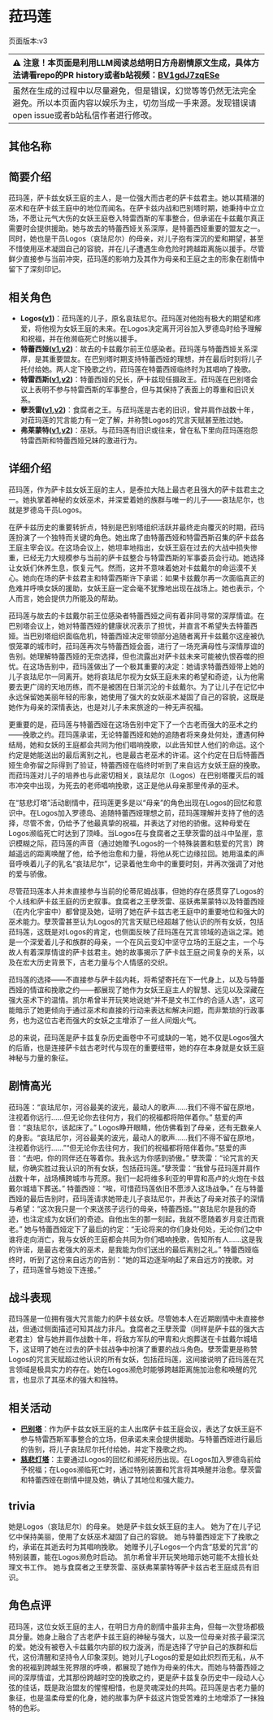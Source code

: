 # 菈玛莲
页面版本:v3
 

| :warning: 注意！本页面是利用LLM阅读总结明日方舟剧情原文生成，具体方法请看repo的PR history或者b站视频：[BV1gdJ7zqESe](https://www.bilibili.com/video/BV1gdJ7zqESe/)         |
|:----------------------------|
| 虽然在生成的过程中以尽量避免，但是错误，幻觉等等仍然无法完全避免。所以本页面内容以娱乐为主，切勿当成一手来源。发现错误请open issue或者b站私信作者进行修改。|



## 其他名称

## 简要介绍
菈玛莲，萨卡兹女妖王庭的主人，是一位强大而古老的萨卡兹君主。她以其精湛的巫术和在萨卡兹王庭中的地位而闻名。在萨卡兹内战和巴别塔时期，她秉持中立立场，不愿让元气大伤的女妖王庭卷入特雷西斯的军事整合，但承诺在卡兹戴尔真正需要时会提供援助。她与故去的特蕾西娅关系深厚，是特蕾西娅重要的盟友之一。同时，她也是干员Logos（哀珐尼尔）的母亲，对儿子抱有深沉的爱和期望，甚至不惜使用巫术凝固自己的容貌，并在儿子遭遇生命危险时跨越距离施以援手。尽管鲜少直接参与当前冲突，菈玛莲的影响力及其作为母亲和王庭之主的形象在剧情中留下了深刻印记。
## 相关角色
-   **Logos([v1](../chars/extended_char_Logos.md))**：菈玛莲的儿子，原名哀珐尼尔。菈玛莲对他抱有极大的期望和疼爱，将他视为女妖王庭的未来。在Logos决定离开河谷加入罗德岛时给予理解和祝福，并在他濒临死亡时施以援手。
-   **特蕾西娅([v1](../chars/extended_char_te_lei_xi_ya.md),[v2](extended_char_te_lei_xi_ya.md))**：故去的卡兹戴尔前王位感染者。菈玛莲与特蕾西娅关系深厚，是其重要盟友。在巴别塔时期支持特蕾西娅的理想，并在最后时刻将儿子托付给她。两人定下挽歌之约，菈玛莲在特蕾西娅临终时为其唱响了挽歌。
-   **特雷西斯([v1](../chars/extended_char_te_lei_xi_si.md),[v2](extended_char_te_lei_xi_si.md))**：特蕾西娅的兄长，萨卡兹现任摄政王。菈玛莲在巴别塔会议上表明不参与特雷西斯的军事整合，但与其保持了表面上的尊重和旧识关系。
-   **孽茨雷([v1](../chars/extended_char_nie_ci_lei.md),[v2](extended_char_nie_ci_lei.md))**：食腐者之王。与菈玛莲是古老的旧识，曾并肩作战数十年，对菈玛莲的咒言能力有一定了解，并称赞Logos的咒言天赋甚至胜过她。
-   **弗莱蒙特([v1](../chars/extended_char_fu_lai_meng_te.md),[v2](extended_char_fu_lai_meng_te.md))**：巫妖。与菈玛莲有旧识或往来，曾在私下里向菈玛莲抱怨特雷西斯和特蕾西娅兄妹的激进行为。
## 详细介绍
菈玛莲，作为萨卡兹女妖王庭的主人，是泰拉大陆上最古老且强大的萨卡兹君主之一。她执掌着神秘的女妖巫术，并深爱着她的族群与唯一的儿子——哀珐尼尔，也就是罗德岛干员Logos。

在萨卡兹历史的重要转折点，特别是巴别塔组织活跃并最终走向覆灭的时期，菈玛莲扮演了一个独特而关键的角色。她出席了由特蕾西娅和特雷西斯召集的萨卡兹各王庭主宰会议。在这场会议上，她坦率地指出，女妖王庭在过去的大战中损失惨重，已经无力大规模参与当前的萨卡兹整合与特雷西斯的军事委员会行动。她选择让女妖们休养生息，恢复元气。然而，这并不意味着她对卡兹戴尔的命运漠不关心。她向在场的萨卡兹君主和特雷西斯许下承诺：如果卡兹戴尔再一次面临真正的危难并呼唤女妖的援助，女妖王庭一定会毫不犹豫地出现在战场上。她也表示，个人而言，她会提供力所能及的帮助。

菈玛莲与故去的卡兹戴尔前王位感染者特蕾西娅之间有着非同寻常的深厚情谊。在巴别塔会议上，她对特蕾西娅的健康状况表示了担忧，并直言不希望失去特蕾西娅。当巴别塔组织面临危机，特蕾西娅决定带领部分追随者离开卡兹戴尔这座被仇恨笼罩的城市时，菈玛莲再次与特蕾西娅会面，进行了一场充满母性与深情厚谊的告别。她理解特蕾西娅的无奈选择，但也流露出对萨卡兹未来可能被仇恨吞噬的担忧。在这场告别中，菈玛莲做出了一个极其重要的决定：她请求特蕾西娅带上她的儿子哀珐尼尔一同离开。她将哀珐尼尔视为女妖王庭未来的希望和奇迹，认为他需要去更广阔的天地历练，而不是被困在日渐沉沦的卡兹戴尔。为了让儿子在记忆中永远保留她美丽年轻的形象，她使用了强大的女妖巫术凝固了自己的容貌，这既是她作为母亲的深情表达，也是对儿子未来旅途的一种无声祝福。

更重要的是，菈玛莲与特蕾西娅在这场告别中定下了一个古老而强大的巫术之约——挽歌之约。菈玛莲承诺，无论特蕾西娅和她的追随者将来身处何处，遭遇何种结局，她和女妖的王庭都会共同为他们唱响挽歌，以此告知世人他们的命运。这个约定是她能送出的最后离别之礼，也是最古老巫术的许诺。这个约定在日后特蕾西娅生命弥留之际得到了验证，特蕾西娅在临终时听到了来自远方女妖王庭的挽歌。而菈玛莲对儿子的培养也与此密切相关，哀珐尼尔（Logos）在巴别塔覆灭后的城市冲突中出现，为死去的老师唱响挽歌，这正是他从母亲那里传承的巫术。

在“慈悲灯塔”活动剧情中，菈玛莲更多是以“母亲”的角色出现在Logos的回忆和意识中。在Logos加入罗德岛、追随特蕾西娅理想之前，菈玛莲理解并支持了他的选择，尽管不舍，仍给予了他最真挚的祝福，并表达了对他的骄傲。这种母爱在Logos濒临死亡时达到了顶峰。当Logos在与食腐者之王孽茨雷的战斗中坠崖，意识模糊之际，菈玛莲的声音（通过她赠予Logos的一个特殊装置和慈爱的咒言）跨越遥远的距离唤醒了他，给予他治愈和力量，将他从死亡边缘拉回。她用温柔的声音呼唤着儿子的乳名“哀珐尼尔”，记录着他生命中的重要时刻，并再次强调了对他的爱与骄傲。

尽管菈玛莲本人并未直接参与当前的伦蒂尼姆战事，但她的存在感贯穿了Logos的个人线和萨卡兹王庭的历史叙事。食腐者之王孽茨雷、巫妖弗莱蒙特以及特蕾西娅（在内化宇宙中）都曾提及她，证明了她在萨卡兹古老王庭中的重要地位和强大的巫术能力。孽茨雷甚至认为Logos的咒言天赋已经超越了他认识的所有女妖，包括菈玛莲，这既是对Logos的肯定，也侧面反映了菈玛莲在咒言领域的造诣之深。她是一个深爱着儿子和族群的母亲，一个在风云变幻中坚守立场的王庭之主，一个与故人有着深厚情谊的萨卡兹君主。她的故事揭示了萨卡兹王庭之间复杂的关系，以及在宏大历史背景下，古老力量与个人情感的交织。

菈玛莲的选择——不直接参与萨卡兹内耗，将希望寄托在下一代身上，以及与特蕾西娅的情谊和挽歌之约——都展现了她作为女妖王庭主人的智慧、远见以及深藏在强大巫术下的温情。凯尔希曾半开玩笑地说她“并不是文书工作的合适人选”，这可能暗示了她更倾向于通过巫术和直接的行动来表达和解决问题，而非繁琐的行政事务，也为这位古老而强大的女妖之主增添了一丝人间烟火气。

总的来说，菈玛莲是萨卡兹复杂历史画卷中不可或缺的一笔，她不仅是Logos强大的后盾，也是连接萨卡兹古老时代与现在的重要纽带，她的存在本身就是女妖王庭神秘与力量的象征。
## 剧情高光
菈玛莲：“哀珐尼尔，河谷最美的波光，最动人的歌声......我们不得不留在原地，注视着你远行......但无论你去往何方，我们的祝福都将陪伴着你。”
慈爱的声音：“哀珐尼尔，该起床了。” Logos睁开眼睛，他仿佛看到了母亲，还有无数亲人的身影。“哀珐尼尔，河谷最美的波光，最动人的歌声......我们不得不留在原地，注视着你远行......”“但无论你去往何方，我们的祝福都将陪伴着你。”慈爱的声音：“去吧，你的同伴还在等着你。我永远为你感到骄傲。”
孽茨雷：“论咒言的天赋，你确实胜过我认识的所有女妖，包括菈玛莲。”孽茨雷：“我曾与菈玛莲并肩作战数十年，战场横跨城市与荒原。我们一起将维多利亚的甲胄和高卢的火炮在卡兹戴尔城墙下葬送。”
特蕾西娅：“唉，可惜菈玛莲依旧不愿涉入这场战争。”
在与特蕾西娅的最后告别时，菈玛莲请求她带走儿子哀珐尼尔，并表达了母亲对孩子的深情与希望：“这次我只是一个来送孩子远行的母亲，特蕾西娅。”“哀珐尼尔是我的奇迹，也注定成为女妖们的奇迹。自他出生的那一刻起，我就不愿随着岁月变迁而衰老。”
她与特蕾西娅定下了最后的约定：“无论将来的你们身处何处，无论你们之中谁将走向消亡，我与女妖的王庭都会共同为你们唱响挽歌，告知所有人......这是我的许诺，是最古老强大的巫术，是我能为你们送出的最后离别之礼。”
特蕾西娅临终时，听到了这份来自远方的告别：“她的耳边逐渐响起了来自远方的挽歌。对了，菈玛莲曾与她设下连接。”
## 战斗表现
菈玛莲是一位拥有强大咒言能力的萨卡兹女妖。尽管她本人在近期剧情中未直接参战，但通过侧面描述可知其战力非凡。食腐者之王孽茨雷（同样是萨卡兹的强大古老君主）曾与她并肩作战数十年，将敌方军队的甲胄和火炮葬送在卡兹戴尔城墙下，这证明了她在过去的萨卡兹战争中扮演了重要的战斗角色。孽茨雷更是称赞Logos的咒言天赋超过他认识的所有女妖，包括菈玛莲，这间接说明了菈玛莲在咒言领域是极具实力的存在。她在Logos濒危时能够跨越距离施加治愈和唤醒的咒言，也显示了其巫术的强大和独特。
## 相关活动
-   **[巴别塔](../stories/act33side.md)**：作为萨卡兹女妖王庭的主人出席萨卡兹王庭会议，表达了女妖王庭不参与特雷西斯军事整合的立场，但承诺未来会提供援助。与特蕾西娅进行最后的告别，将儿子哀珐尼尔托付给她，并定下挽歌之约。
-   **[慈悲灯塔](../stories/main_14.md)**：主要通过Logos的回忆和濒死经历出现。在Logos加入罗德岛前给予祝福；在Logos濒临死亡时，通过特别装置和咒言将其唤醒并治愈。孽茨雷和特蕾西娅在剧情中提及她，确认了其地位和强大能力。
## trivia
她是Logos（哀珐尼尔）的母亲。
她是萨卡兹女妖王庭的主人。
她为了在儿子记忆中保持美丽，使用了女妖巫术凝固了自己的容貌。
她与特蕾西娅定下了挽歌之约，承诺在其逝去时为其唱响挽歌。
她赠予儿子Logos一个内含“慈爱的咒言”的特别装置，能在Logos濒危时启动。
凯尔希曾半开玩笑地暗示她可能不太擅长处理文书工作。
她与食腐者之王孽茨雷、巫妖弗莱蒙特等萨卡兹古老王庭成员有旧识。
## 角色点评
菈玛莲，这位女妖王庭的主人，在明日方舟的剧情中虽非主角，但每一次登场都极具分量。她身上融合了古老萨卡兹王庭的神秘与强大，以及一位母亲对孩子最深沉的爱。她没有被卷入卡兹戴尔内部的权力漩涡，而是选择了守护自己的族群和后代，这份清醒和坚持令人印象深刻。她对儿子Logos的爱是如此炽烈而无私，从不舍的祝福到跨越生死界限的呼唤，都展现了她作为母亲的伟大。而她与特蕾西娅之间的深厚情谊，尤其那份跨越时空的挽歌之约，更是萨卡兹复杂历史中一段动人心弦的佳话，既是政治盟友的惺惺相惜，也是灵魂深处的共鸣。菈玛莲是古老力量的象征，也是温柔母爱的化身，她的故事为萨卡兹这片饱受苦难的土地增添了一抹独特的色彩。